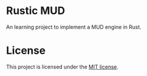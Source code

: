 # Rustic MUD

An learning project to implement a MUD engine in Rust.

# License

This project is licensed under the [MIT license](LICENSE).
